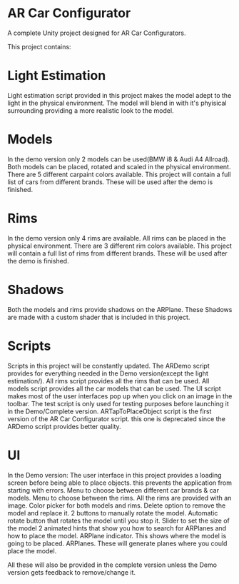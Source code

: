 # AR Car Configurator

A complete Unity project designed for AR Car Configurators.

This project contains:

# Light Estimation

Light estimation script provided in this project makes the model adept to the light in the physical environment.
The model will blend in with it's phyisical surrounding providing a more realistic look to the model.

# Models

In the demo version only 2 models can be used(BMW i8 & Audi A4 Allroad).
Both models can be placed, rotated and scaled in the physical environment.
There are 5 different carpaint colors available.
This project will contain a full list of cars from different brands. These will be used after the demo is finished.

# Rims

In the demo version only 4 rims are available.
All rims can be placed in the physical environment.
There are 3 different rim colors available.
This project will contain a full list of rims from different brands. These will be used after the demo is finished.

# Shadows

Both the models and rims provide shadows on the ARPlane.
These Shadows are made with a custom shader that is included in this project.

# Scripts

Scripts in this project will be constantly updated. The ARDemo script provides for everything needed in the Demo version(except the light estimation/).
All rims script provides all the rims that can be used.
All models script provides all the car models that can be used.
The UI script makes most of the user interfaces pop up when you click on an image in the toolbar.
The test script is only used for testing purposes before launching it in the Demo/Complete version.
ARTapToPlaceObject script is the first version of the AR Car Configurator script. this one is deprecated since the ARDemo script provides better quality.

# UI

In the Demo version:
The user interface in this project provides a loading screen before being able to place objects. this prevents the application from starting with errors.
Menu to choose between different car brands & car models.
Menu to choose between the rims. All the rims are provided with an image.
Color picker for both models and rims.
Delete option to remove the model and replace it.
2 buttons to manually rotate the model.
Automatic rotate button that rotates the model until you stop it.
Slider to set the size of the model
2 animated hints that show you how to search for ARPlanes and how to place the model.
ARPlane indicator. This shows where the model is going to be placed.
ARPlanes. These will generate planes where you could place the model.

All these will also be provided in the complete version unless the Demo version gets feedback to remove/change it.